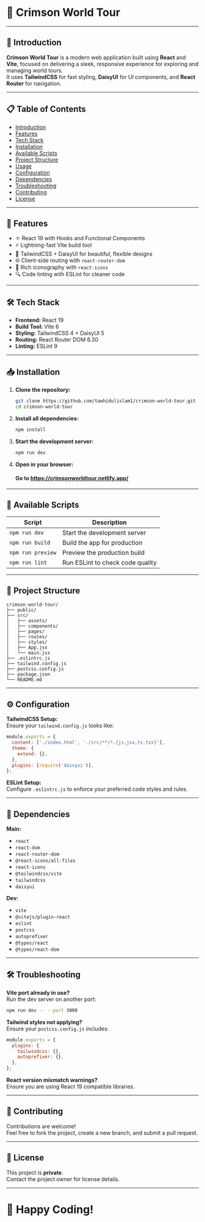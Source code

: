 # 🎸 Crimson World Tour

---

## 📖 Introduction
**Crimson World Tour** is a modern web application built using **React** and **Vite**, focused on delivering a sleek, responsive experience for exploring and managing world tours.  
It uses **TailwindCSS** for fast styling, **DaisyUI** for UI components, and **React Router** for navigation.

---

## 📋 Table of Contents
- [Introduction](#introduction)
- [Features](#features)
- [Tech Stack](#tech-stack)
- [Installation](#installation)
- [Available Scripts](#available-scripts)
- [Project Structure](#project-structure)
- [Usage](#usage)
- [Configuration](#configuration)
- [Dependencies](#dependencies)
- [Troubleshooting](#troubleshooting)
- [Contributing](#contributing)
- [License](#license)

---

## 🚀 Features
- ⚛️ React 19 with Hooks and Functional Components
- ⚡ Lightning-fast Vite build tool
- 🎨 TailwindCSS + DaisyUI for beautiful, flexible designs
- 🌐 Client-side routing with `react-router-dom`
- 🎉 Rich iconography with `react-icons`
- 🔍 Code linting with ESLint for cleaner code

---

## 🛠️ Tech Stack
- **Frontend:** React 19
- **Build Tool:** Vite 6
- **Styling:** TailwindCSS 4 + DaisyUI 5
- **Routing:** React Router DOM 6.30
- **Linting:** ESLint 9

---

## 📥 Installation

1. **Clone the repository:**
   ```bash
   git clone https://github.com/tawhidulislam1/crimson-world-tour.git
   cd crimson-world-tour
   ```

2. **Install all dependencies:**
   ```bash
   npm install
   ```

3. **Start the development server:**
   ```bash
   npm run dev
   ```

4. **Open in your browser:**  
   #### Go to https://crimsonworldtour.netlify.app/

---

## 📄 Available Scripts

| Script            | Description                    |
| ------------------ | ------------------------------- |
| `npm run dev`      | Start the development server    |
| `npm run build`    | Build the app for production    |
| `npm run preview`  | Preview the production build    |
| `npm run lint`     | Run ESLint to check code quality |

---

## 📂 Project Structure

```
crimson-world-tour/
├── public/
├── src/
│   ├── assets/
│   ├── components/
│   ├── pages/
│   ├── routes/
│   ├── styles/
│   ├── App.jsx
│   └── main.jsx
├── .eslintrc.js
├── tailwind.config.js
├── postcss.config.js
├── package.json
└── README.md
```

---

## ⚙️ Configuration

**TailwindCSS Setup:**  
Ensure your `tailwind.config.js` looks like:

```javascript
module.exports = {
  content: ['./index.html', './src/**/*.{js,jsx,ts,tsx}'],
  theme: {
    extend: {},
  },
  plugins: [require('daisyui')],
};
```

**ESLint Setup:**  
Configure `.eslintrc.js` to enforce your preferred code styles and rules.

---

## 🧩 Dependencies

**Main:**
- `react`
- `react-dom`
- `react-router-dom`
- `@react-icons/all-files`
- `react-icons`
- `@tailwindcss/vite`
- `tailwindcss`
- `daisyui`

**Dev:**
- `vite`
- `@vitejs/plugin-react`
- `eslint`
- `postcss`
- `autoprefixer`
- `@types/react`
- `@types/react-dom`

---

## 🛠️ Troubleshooting

**Vite port already in use?**  
Run the dev server on another port:
```bash
npm run dev -- --port 3000
```

**Tailwind styles not applying?**  
Ensure your `postcss.config.js` includes:

```javascript
module.exports = {
  plugins: {
    tailwindcss: {},
    autoprefixer: {},
  },
};
```

**React version mismatch warnings?**  
Ensure you are using React 19 compatible libraries.

---

## 🤝 Contributing

Contributions are welcome!  
Feel free to fork the project, create a new branch, and submit a pull request.

---

## 📜 License

This project is **private**.  
Contact the project owner for license details.

---

# 🎉 Happy Coding!

